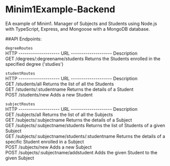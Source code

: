 # Minim1Example-Backend
EA example of Minim1. Manager of Subjects and Students using Node.js with TypeScript, Express, and Mongoose with a MongoDB database.


##API Endpoints:

`degreeRoutes`  
HTTP -------------------- URL -------------------- Description  
GET   /degrees/:degreename/students                Returns the Students enrolled in the specified degree ('studies')  
  
`studentRoutes`  
HTTP -------------------- URL -------------------- Description  
GET   /students/all                                Returns the list of all the Students  
GET   /students/:studentname                       Returns the details of a Student  
POST  /students/new                                Adds a new Student  
  
`subjectRoutes`  
HTTP -------------------- URL -------------------- Description  
GET   /subjects/all                                Returns the list of all the Subjects  
GET   /subjects/:subjectname                       Returns the details of a Subject  
GET   /subjects/:subjectname/students              Returns the list of Students of a given Subject  
GET   /subjects/:subjectname/students/:studentname Returns the details of a specific Student enrolled in a Subject  
POST  /subjects/new                                Adds a new Subject  
POST  /subjects/:subjectname/addstudent            Adds the given Student to the given Subject  
